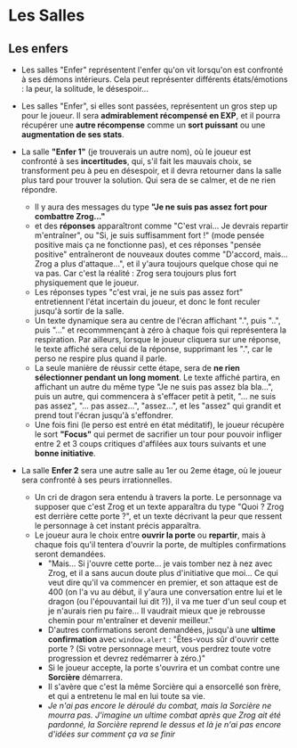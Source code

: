 # Les Salles

## Les enfers

- Les salles "Enfer" représentent l'enfer qu'on vit lorsqu'on est confronté à ses démons intérieurs. Cela peut représenter différents états/émotions : la peur, la solitude, le désespoir...
- Les salles "Enfer", si elles sont passées, représentent un gros step up pour le joueur. Il sera **admirablement récompensé en EXP**, et il pourra récupérer une **autre récompense** comme un **sort puissant** ou une **augmentation de ses stats**.

- La salle **"Enfer 1"** (je trouverais un autre nom), où le joueur est confronté à ses **incertitudes**, qui, s'il fait les mauvais choix, se transforment peu à peu en désespoir, et il devra retourner dans la salle plus tard pour trouver la solution. Qui sera de se calmer, et de ne rien répondre.
  - Il y aura des messages du type **"Je ne suis pas assez fort pour combattre Zrog..."**
  - et des **réponses** apparaîtront comme "C'est vrai... Je devrais repartir m'entraîner", ou "Si, je suis suffisamment fort !" (mode pensée positive mais ça ne fonctionne pas), et ces réponses "pensée positive" entraîneront de nouveaux doutes comme "D'accord, mais... Zrog a plus d'attaque...", et il y'aura toujours quelque chose qui ne va pas. Car c'est la réalité : Zrog sera toujours plus fort physiquement que le joueur.
  - Les réponses types "c'est vrai, je ne suis pas assez fort" entretiennent l'état incertain du joueur, et donc le font reculer jusqu'à sortir de la salle.
  - Un texte dynamique sera au centre de l'écran affichant ".", puis "..", puis "..." et recommmençant à zéro à chaque fois qui représentera la respiration. Par ailleurs, lorsque le joueur cliquera sur une réponse, le texte affiché sera celui de la réponse, supprimant les ".", car le perso ne respire plus quand il parle.
  - La seule manière de réussir cette étape, sera de **ne rien sélectionner pendant un long moment**. Le texte affiché partira, en affichant un autre du même type "Je ne suis pas assez bla bla...", puis un autre, qui commencera à s'effacer petit à petit, "... ne suis pas assez", "... pas assez...", "assez...", et les "assez" qui grandit et prend tout l'écran jusqu'à s'effondrer.
  - Une fois fini (le perso est entré en état méditatif), le joueur récupère le sort **"Focus"** qui permet de sacrifier un tour pour pouvoir infliger entre 2 et 3 coups critiques d'affilées aux tours suivants et une **bonne initiative**.
  
- La salle **Enfer 2** sera une autre salle au 1er ou 2eme étage, où le joueur sera confronté à ses peurs irrationnelles.
  - Un cri de dragon sera entendu à travers la porte. Le personnage va supposer que c'est Zrog et un texte apparaîtra du type "Quoi ? Zrog est derrière cette porte ?", et un texte décrivant la peur que ressent le personnage à cet instant précis apparaîtra.
  - Le joueur aura le choix entre **ouvrir la porte** ou **repartir**, mais à chaque fois qu'il tentera d'ouvrir la porte, de multiples confirmations seront demandées.
    - "Mais... Si j'ouvre cette porte... je vais tomber nez à nez avec Zrog, et il a sans aucun doute plus d'initiative que moi... Ce qui veut dire qu'il va commencer en premier, et son attaque est de 400 (on l'a vu au début, il y'aura une conversation entre lui et le dragon (ou l'épouvantail lui dit ?)), il va me tuer d'un seul coup et je n'aurais rien pu faire... Il vaudrait mieux que je rebrousse chemin pour m'entraîner et devenir meilleur."
    - D'autres confirmations seront demandées, jusqu'à une **ultime confirmation** avec `window.alert` : "Êtes-vous sûr d'ouvrir cette porte ? (Si votre personnage meurt, vous perdrez toute votre progression et devrez redémarrer à zéro.)"
    - Si le joueur accepte, la porte s'ouvrira et un combat contre une **Sorcière** démarrera.
    - Il s'avère que c'est la même Sorcière qui a ensorcellé son frère, et qui a entretenu le mal en lui toute sa vie.
    - *Je n'ai pas encore le déroulé du combat, mais la Sorcière ne mourra pas. J'imagine un ultime combat après que Zrog ait été pardonné, la Sorcière reprend le dessus et là je n'ai pas encore d'idées sur comment ça va se finir*